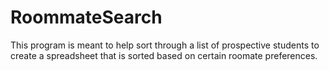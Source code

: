 # RoommateSearch
This program is meant to help sort through a list of prospective students to create a spreadsheet that is sorted based on certain roomate preferences.
